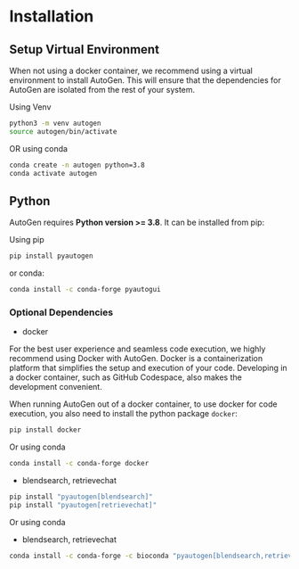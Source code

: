 # Installation

## Setup Virtual Environment

When not using a docker container, we recommend using a virtual environment to install AutoGen. This will ensure that the dependencies for AutoGen are isolated from the rest of your system.

Using Venv
```bash
python3 -m venv autogen
source autogen/bin/activate
```

OR using conda
```bash
conda create -n autogen python=3.8
conda activate autogen
```

## Python

AutoGen requires **Python version >= 3.8**. It can be installed from pip:

Using pip
```bash
pip install pyautogen
```

or conda:
```bash
conda install -c conda-forge pyautogui
``` 

### Optional Dependencies
* docker

For the best user experience and seamless code execution, we highly recommend using Docker with AutoGen. Docker is a containerization platform that simplifies the setup and execution of your code. Developing in a docker container, such as GitHub Codespace, also makes the development convenient.

When running AutoGen out of a docker container, to use docker for code execution, you also need to install the python package `docker`:
```bash
pip install docker
```

Or using conda
```bash
conda install -c conda-forge docker
```

* blendsearch, retrievechat
```bash
pip install "pyautogen[blendsearch]"
pip install "pyautogen[retrievechat]"
```

Or using conda
* blendsearch, retrievechat
```bash
conda install -c conda-forge -c bioconda "pyautogen[blendsearch,retrievechat]"
``` 
